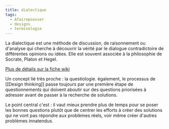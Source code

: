 ```yaml
---
title: dialectique
tags:
  - Afairepousser
  - designs
  - terminologie
---
```

La dialectique est une méthode de discussion, de raisonnement ou d'analyse qui cherche à découvrir la vérité par le dialogue contradictoire de différentes opinions ou idées. Elle est souvent associée à la philosophie de Socrate, Platon et Hegel.

[Plus de détails sur la fiche wiki](https://fr.wikipedia.org/wiki/Dialectique)

Un concept lié très proche : la questiologie. également, le processus de [[Design thinking]] passe toujours par une première étape de questionnements qui doivent aboutir sur des questions priorisées à adresser avant de passer à la recherche de solutions.

Le point central c'est : il vaut mieux prendre plus de temps pour se poser les bonnes questions plutôt que de centrer les efforts à créer des solutions qui ne vont pas répondre aux problèmes réels, voir même créer d'autres problèmes innatendus. 